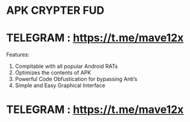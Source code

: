 # APK CRYPTER FUD
# TELEGRAM : https://t.me/mave12x
Features:
1) Compitable with all popular Android RATs
2) Optimizes the contents of APK
3) Powerful Code Obfustication for bypassing Anti’s
4) Simple and Easy Graphical Interface

# TELEGRAM : https://t.me/mave12x
